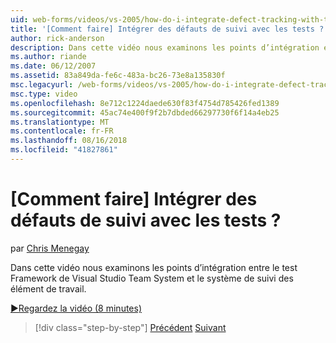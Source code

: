 ```yaml
---
uid: web-forms/videos/vs-2005/how-do-i-integrate-defect-tracking-with-testing
title: '[Comment faire] Intégrer des défauts de suivi avec les tests ? | Microsoft Docs'
author: rick-anderson
description: Dans cette vidéo nous examinons les points d’intégration entre le test Framework de Visual Studio Team System et le système de suivi des élément de travail.
ms.author: riande
ms.date: 06/12/2007
ms.assetid: 83a849da-fe6c-483a-bc26-73e8a135830f
msc.legacyurl: /web-forms/videos/vs-2005/how-do-i-integrate-defect-tracking-with-testing
msc.type: video
ms.openlocfilehash: 8e712c1224daede630f83f4754d785426fed1389
ms.sourcegitcommit: 45ac74e400f9f2b7dbded66297730f6f14a4eb25
ms.translationtype: MT
ms.contentlocale: fr-FR
ms.lasthandoff: 08/16/2018
ms.locfileid: "41827861"
---
```

<a name="how-do-i-integrate-defect-tracking-with-testing"></a>[Comment faire] Intégrer des défauts de suivi avec les tests ?
====================
par [Chris Menegay](https://twitter.com/CMenegay)

Dans cette vidéo nous examinons les points d’intégration entre le test Framework de Visual Studio Team System et le système de suivi des élément de travail.

[&#9654;Regardez la vidéo (8 minutes)](https://channel9.msdn.com/Blogs/ASP-NET-Site-Videos/how-do-i-integrate-defect-tracking-with-testing)

> [!div class="step-by-step"]
> [Précédent](the-effects-of-viewstate.md)
> [Suivant](how-do-i-create-my-own-bug-work-item.md)
